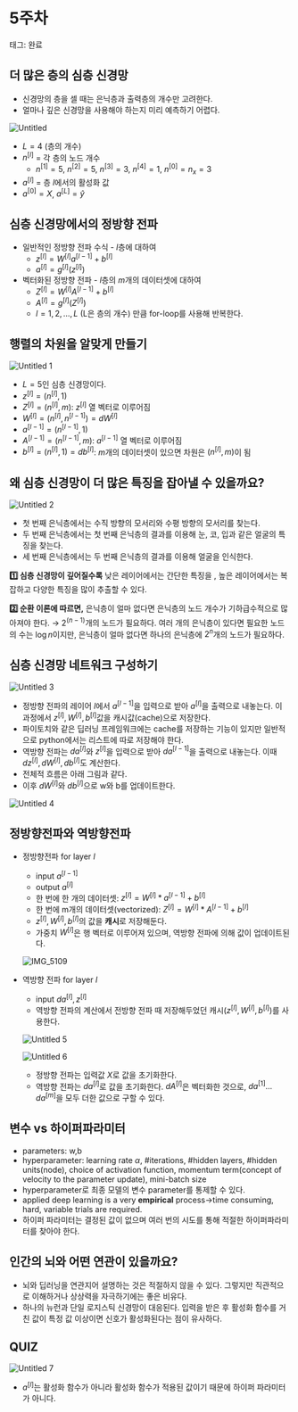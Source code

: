 # 5주차

태그: 완료

## 더 많은 층의 심층 신경망

- 신경망의 층을 셀 때는 은닉층과 출력층의 개수만 고려한다.
- 얼마나 깊은 신경망을 사용해야 하는지 미리 예측하기 어렵다.

![Untitled](https://github.com/user-attachments/assets/b77bb31f-c713-416c-a9ae-877725461b03)

- $L = 4$ (층의 개수)
- $n^{[l]}$ = 각 층의 노드 개수
    - $n^{[1]} = 5$, $n^{[2]} = 5$, $n^{[3]} = 3$, $n^{[4]} = 1$, $n^{[0]} = n_x = 3$
- $a^{[l]}$ = 층 $l$에서의 활성화 값
- $a^{[0]} = X$, $a^{[L]} = \hat{y}$

## 심층 신경망에서의 정방향 전파

- 일반적인 정방향 전파 수식 - $l$층에 대하여
    - $z^{[l]} = W^{[l]} a^{[l-1]} + b^{[l]}$
    - $a^{[l]} = g^{[l]}(z^{[l]})$
- 벡터화된 정방향 전파 - $l$층의 $m$개의 데이터셋에 대하여
    - $Z^{[l]} = W^{[l]} A^{[l-1]} + b^{[l]}$
    - $A^{[l]} = g^{[l]}(Z^{[l]})$
    - $l = 1, 2, \ldots, L$ (L은 층의 개수) 만큼 for-loop를 사용해 반복한다.

## 행렬의 차원을 알맞게 만들기

![Untitled 1](https://github.com/user-attachments/assets/1664ca64-cef6-4ca2-b2b0-fc51d7d45559)

- $L = 5$인 심층 신경망이다.
- $z^{[l]} = (n^{[l]}, 1)$
- $Z^{[l]} = (n^{[l]}, m)$: $z^{[l]}$ 열 벡터로 이루어짐
- $W^{[l]} = (n^{[l]}, n^{[l-1]}) = dW^{[l]}$
- $a^{[l-1]} = (n^{[l-1]}, 1)$
- $A^{[l-1]} = (n^{[l-1]}, m)$: $a^{[l-1]}$ 열 벡터로 이루어짐
- $b^{[l]} = (n^{[l]}, 1) = db^{[l]}$: $m$개의 데이터셋이 있으면 차원은 $(n^{[l]}, m)$이 됨

## 왜 심층 신경망이 더 많은 특징을 잡아낼 수 있을까요?

![Untitled 2](https://github.com/user-attachments/assets/a8b5f368-3e7b-4fdc-9975-f93d9e735d3c)

- 첫 번째 은닉층에서는 수직 방향의 모서리와 수평 방향의 모서리를 찾는다.
- 두 번째 은닉층에서는 첫 번째 은닉층의 결과를 이용해 눈, 코, 입과 같은 얼굴의 특징을 찾는다.
- 세 번째 은닉층에서는 두 번째 은닉층의 결과를 이용해 얼굴을 인식한다.

**1️⃣ 심층 신경망이 깊어질수록** 낮은 레이어에서는 간단한 특징을 , 높은 레이어에서는 복잡하고 다양한 특징을 많이 추출할 수 있다. 

**2️⃣ 순환 이론에 따르면,** 은닉층이 얼마 없다면 은닉층의 노드 개수가 기하급수적으로 많아져야 한다. → $2^{(n-1)}$개의 노드가 필요하다. 여러 개의 은닉층이 있다면 필요한 노드의 수는 $\log n$이지만, 은닉층이 얼마 없다면 하나의 은닉층에 $2^{n}$개의 노드가 필요하다.

## 심층 신경망 네트워크 구성하기

![Untitled 3](https://github.com/user-attachments/assets/391dba88-1036-4909-bb70-af250fbd6066)

- 정방향 전파의 레이어 $l$에서 $a^{[l-1]}$을 입력으로 받아 $a^{[l]}$을 출력으로 내놓는다. 이 과정에서 $z^{[l]}, W^{[l]}, b^{[l]}$값을 캐시값(cache)으로 저장한다.
- 파이토치와 같은 딥러닝 프레임워크에는 cache를 저장하는 기능이 있지만 일반적으로 python에서는 리스트에 따로 저장해야 한다.
- 역방향 전파는 $da^{[l]}$와 $z^{[l]}$을 입력으로 받아 $da^{[l-1]}$을 출력으로 내놓는다. 이때 $dz^{[l]}, dW^{[l]}, db^{[l]}$도 계산한다.
- 전체적 흐름은 아래 그림과 같다.
- 이후 $dW^{[l]}$와 $db^{[l]}$으로 w와 b를 업데이트한다.

![Untitled 4](https://github.com/user-attachments/assets/5a57c9dd-897a-4538-a599-38f3535ff157)

## 정방향전파와 역방향전파

- 정방향전파 for layer $l$
    - input $a^{[l-1]}$
    - output $a^{[l]}$
    - 한 번에 한 개의 데이터셋: $z^{[l]}=W^{[l]}*a^{[l-1]}+b^{[l]}$
    - 한 번에 m개의 데이터셋(vectorized): $Z^{[l]}=W^{[l]}*A^{[l-1]}+b^{[l]}$
    - $z^{[l]}, W^{[l]}, b^{[l]}$의 값을 **캐시**로 저장해둔다.
    - 가중치 $W^{[l]}$은 행 벡터로 이루어져 있으며, 역방향 전파에 의해 값이 업데이트된다.
    
    ![IMG_5109](https://github.com/user-attachments/assets/6e8f7c34-11a1-408d-a33c-2bf0b1ce66fa)
    
- 역방향 전파 for layer $l$
    - input $da^{[l]}, z^{[l]}$
    - 역방향 전파의 계산에서 전방향 전파 때 저장해두었던 캐시$(z^{[l]}, W^{[l]}, b^{[l]})$를 사용한다.
    
    ![Untitled 5](https://github.com/user-attachments/assets/023db69d-11cf-46b9-8973-900b4ff84e71)
    
    ![Untitled 6](https://github.com/user-attachments/assets/ac2f0259-c7b4-4f37-98c0-a192ec667706)
    
    - 정방향 전파는 입력값 $X$로 값을 초기화한다.
    - 역방향 전파는 $da^{[l]}$로 값을 초기화한다. $dA^{[l]}$은 벡터화한 것으로, $da^{[1]} \ldots da^{[m]}$을 모두 더한 값으로 구할 수 있다.

## 변수 vs 하이퍼파라미터

- parameters: w,b
- hyperparameter: learning rate $\alpha$, #iterations, #hidden layers, #hidden units(node), choice of activation function, momentum term(concept of velocity to the parameter update), mini-batch size
- hyperparameter로 최종 모델의 변수 parameter를 통제할 수 있다.
- applied deep learning is a very **empirical** process→time consuming, hard, variable trials are required.
- 하이퍼 파라미터는 결정된 값이 없으며 여러 번의 시도를 통해 적절한 하이퍼파라미터를 찾아야 한다.

## 인간의 뇌와 어떤 연관이 있을까요?

- 뇌와 딥러닝을 연관지어 설명하는 것은 적절하지 않을 수 있다. 그렇지만 직관적으로 이해하거나 상상력을 자극하기에는 좋은 비유다.
- 하나의 뉴런과 단일 로지스틱 신경망이 대응된다. 입력을 받은 후 활성화 함수를 거친 값이 특정 값 이상이면 신호가 활성화된다는 점이 유사하다.

## QUIZ

![Untitled 7](https://github.com/user-attachments/assets/2fbeead8-a10a-40f2-9eac-bb34b63decd4)

- $a^{[l]}$는 활성화 함수가 아니라 활성화 함수가 적용된 값이기 때문에 하이퍼 파라미터가 아니다.

